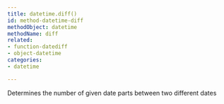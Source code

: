 ```yaml
---
title: datetime.diff()
id: method-datetime-diff
methodObject: datetime
methodName: diff
related:
- function-datediff
- object-datetime
categories:
- datetime

---
```


Determines the number of given date parts between two different dates